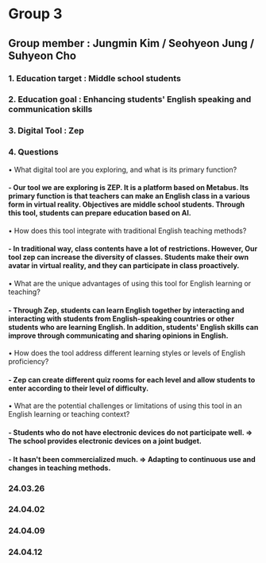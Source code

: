 # Group 3
## Group member : Jungmin Kim / Seohyeon Jung / Suhyeon Cho
### 1. Education target : Middle school students
### 2. Education goal : Enhancing students' English speaking and communication skills
### 3. Digital Tool : Zep
### 4. Questions 
• What digital tool are you exploring, and what is its primary function?
#### - Our tool we are exploring is ZEP. It is a platform based on Metabus. Its primary function is that teachers can make an English class in a various form in virtual reality. Objectives are middle school students. Through this tool, students can prepare education based on AI.

• How does this tool integrate with traditional English teaching methods?
#### - In traditional way, class contents have a lot of restrictions. However, Our tool zep can increase the diversity of classes. Students make their own avatar in virtual reality, and they can participate in class proactively. 

• What are the unique advantages of using this tool for English learning or teaching?
#### - Through Zep, students can learn English together by interacting and interacting with students from English-speaking countries or other students who are learning English. In addition, students' English skills can improve through communicating and sharing opinions in English.

• How does the tool address different learning styles or levels of English proficiency?
#### - Zep can create different quiz rooms for each level and allow students to enter according to their level of difficulty. 

• What are the potential challenges or limitations of using this tool in an English learning or teaching context?
#### - Students who do not have electronic devices do not participate well. => The school provides electronic devices on a joint budget. 
#### - It hasn't been commercialized much. => Adapting to continuous use and changes in teaching methods.

### 24.03.26
### 24.04.02
### 24.04.09
### 24.04.12
